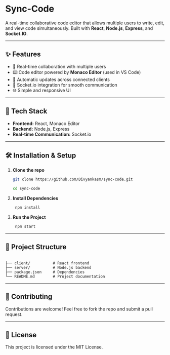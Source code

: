 # Sync-Code

A real-time collaborative code editor that allows multiple users to write, edit, and view code simultaneously. Built with **React**, **Node.js**, **Express**, and **Socket.IO**.

---

## ✨ Features

- 👥 Real-time collaboration with multiple users
- ⌨️ Code editor powered by **Monaco Editor** (used in VS Code)
- 🔄 Automatic updates across connected clients
- 📡 Socket.io integration for smooth communication
- 🌐 Simple and responsive UI

---

## 🚀 Tech Stack

- **Frontend:** React, Monaco Editor  
- **Backend:** Node.js, Express  
- **Real-time Communication:** Socket.io

---

## 🛠️ Installation & Setup

1. **Clone the repo**

   ```bash
   git clone https://github.com/Divyankasm/sync-code.git

   cd sync-code
   ```

2. **Install Dependencies**

   ```bash
    npm install
   ```

3. **Run the Project**

   ```bash
    npm start
   ```

---


## 📂 Project Structure

```

├── client/          # React frontend
├── server/          # Node.js backend
├── package.json     # Dependencies
└── README.md        # Project documentation

```

---


## 🤝 Contributing

Contributions are welcome!
Feel free to fork the repo and submit a pull request.


---



## 📜 License

This project is licensed under the MIT License.
